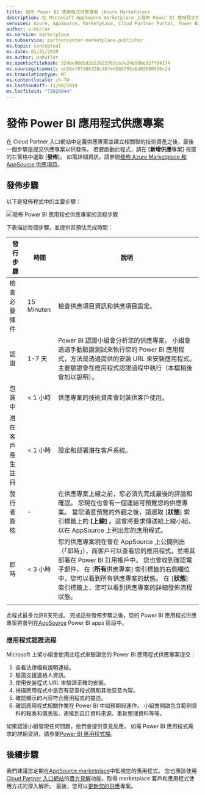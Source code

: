 ```yaml
---
title: 發佈 Power BI 應用程式供應專案 |Azure Marketplace
description: 在 Microsoft AppSource marketplace 上發佈 Power BI 應用程式供應專案。
services: Azure, AppSource, Marketplace, Cloud Partner Portal, Power BI
author: v-miclar
ms.service: marketplace
ms.subservice: partnercenter-marketplace-publisher
ms.topic: conceptual
ms.date: 01/31/2019
ms.author: pabutler
ms.openlocfilehash: 324be960bd2d22623763ca3e24b99be92ff04174
ms.sourcegitcommit: ac56ef07d86328c40fed5b5792a6a02698926c2d
ms.translationtype: MT
ms.contentlocale: zh-TW
ms.lasthandoff: 11/08/2019
ms.locfileid: "73826044"
---
```

# <a name="publish-a-power-bi-app-offer"></a>發佈 Power BI 應用程式供應專案

在 Cloud Partner 入口網站中定義供應專案並建立相關聯的技術資產之後，最後一個步驟是提交供應專案以供發佈。 若要啟動此程式，請在 [**新增供應**專案] 視窗的左窗格中選取 [**發佈**]。 如需詳細資訊，請參閱[發佈 Azure Marketplace 和 AppSource 供應項目](../manage-offers/cpp-publish-offer.md)。


## <a name="publishing-steps"></a>發佈步驟

以下是發佈程式中的主要步驟：

![發佈 Power BI 應用程式供應專案的流程步驟](./media/publishing-process-steps.png)

下表描述每個步驟，並提供其預估完成時間：

|   發行步驟            |   時間     |   說明                                                                  |
| --------------------         |------------| ----------------                                                               |
| 檢查必要條件       | 15 Minuten     | 檢查供應項目資訊和供應項目設定。                            |
| 認證                | 1-7 天   | Power BI 認證小組會分析您的供應專案。 小組會透過手動驗證測試來執行您的 Power BI 應用程式，方法是透過提供的安裝 URL 來安裝應用程式。 主要驗證會在應用程式認證過程中執行（本檔稍後會加以說明）。         |
| 包裝中                    | \< 1 小時  | 供應專案的技術資產會封裝供客戶使用。                        |
| 潛在客戶產生註冊 | \< 1 小時  | 設定和部署潛在客戶系統。                                      |
| 發行者簽核            | \-         | 在供應專案上線之前，您必須先完成最後的評論和確認。 您現在也會有一個連結可預覽您的供應專案。 當您滿意預覽的外觀之後，請選取 [**狀態**] 索引標籤上的 **[上線]** 。這會將要求傳送給上線小組，以在 AppSource 上列出您的應用程式。    |
| 即時                         | \< 3 小時 | 您的供應專案現在會在 AppSource 上公開列出（「即時」），而客戶可以查看您的應用程式，並將其部署在 Power BI 訂用帳戶中。 您也會收到確認電子郵件。 在 [**所有**供應專案] 索引標籤的右側欄位中，您可以看到所有供應專案的狀態。 在 [**狀態**] 索引標籤上，您可以看到供應專案的詳細發佈流程狀態。 |
|   |   |

此程式最多允許8天完成。 完成這些發佈步驟之後，您的 Power BI 應用程式供應專案將會列在[AppSource](https://appsource.microsoft.com/marketplace/apps?product=power-bi%20) Power BI apps 區段中。


### <a name="app-certification-process"></a>應用程式認證流程

Microsoft 上架小組會使用此程式來驗證您的 Power BI 應用程式供應專案提交：

1. 查看法律檔和說明連結。
2. 驗證支援連絡人資訊。
3. 使用安裝程式 URL 來驗證正確的安裝。
4. 掃描應用程式中是否有惡意程式碼和其他惡意內容。
5. 確認顯示的內容符合應用程式的描述。
6. 確認應用程式相關作業在 Power BI 中如預期般運作。 小組會開啟包含範例資料的報表和儀表板、連接到自訂資料來源、重新整理資料等等。

如果認證小組發現任何問題，他們會提供意見反應。  如需 Power BI 應用程式需求的詳細資訊，請參閱[Power BI 應用程式檔](https://go.microsoft.com/fwlink/?linkid=2028636)。


## <a name="next-steps"></a>後續步驟

我們建議您定期在[AppSource marketplace](https://appsource.microsoft.com)中監視您的應用程式。  您也應該使用[Cloud Partner 入口網站](https://cloudpartner.azure.com/#insights)的[賣方見解](../../cloud-partner-portal-orig/si-getting-started.md)功能，取得 marketplace 客戶和應用程式使用方式的深入解析。 最後，您可以[更新您的供應](./cpp-update-existing-offer.md)專案。
